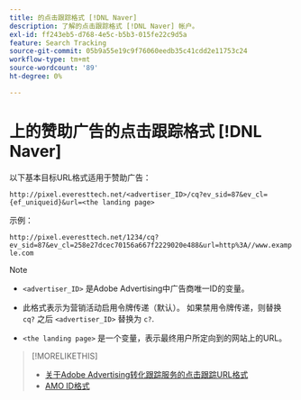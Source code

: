 ```yaml
---
title: 的点击跟踪格式 [!DNL Naver]
description: 了解的点击跟踪格式 [!DNL Naver] 帐户。
exl-id: ff243eb5-d768-4e5c-b5b3-015fe22c9d5a
feature: Search Tracking
source-git-commit: 05b9a55e19c9f76060eedb35c41cdd2e11753c24
workflow-type: tm+mt
source-wordcount: '89'
ht-degree: 0%

---
```


# 上的赞助广告的点击跟踪格式 [!DNL Naver]

以下基本目标URL格式适用于赞助广告：

`http://pixel.everesttech.net/<advertiser_ID>/cq?ev_sid=87&ev_cl={ef_uniqueid}&url=<the landing page>`

示例：

`http://pixel.everesttech.net/1234/cq?ev_sid=87&ev_cl=258e27dcec70156a667f2229020e488&url=http%3A//www.example.com`

>[!NOTE]
>
>* `<advertiser_ID>` 是Adobe Advertising中广告商唯一ID的变量。
>
>* 此格式表示为营销活动启用令牌传递（默认）。 如果禁用令牌传递，则替换 `cq?` 之后 `<advertiser_ID>` 替换为 `c?`.
>
* `<the landing page>` 是一个变量，表示最终用户所定向到的网站上的URL。

>[!MORELIKETHIS]
>
>* [关于Adobe Advertising转化跟踪服务的点击跟踪URL格式](formats-click-tracking-about.md)
>* [AMO ID格式](/help/integrations/analytics/ids.md#amo-id-formats)
